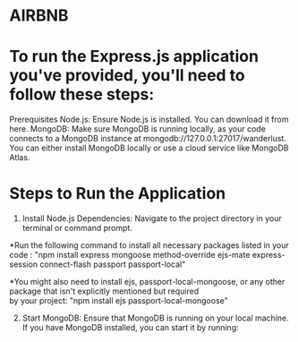# AIRBNB

# To run the Express.js application you've provided, you'll need to follow these steps:
Prerequisites
Node.js: Ensure Node.js is installed. You can download it from here.
MongoDB: Make sure MongoDB is running locally, as your code connects to a MongoDB instance at mongodb://127.0.0.1:27017/wanderlust. You can either install MongoDB locally or use a cloud service like MongoDB Atlas.

# Steps to Run the Application

1. Install Node.js Dependencies:
 Navigate to the project directory in your terminal or command prompt.

*Run the following command to install all necessary packages listed in your code :
"npm install express mongoose method-override ejs-mate express-session connect-flash passport passport-local"

*You might also need to install ejs, passport-local-mongoose, or any other package that isn't explicitly mentioned but required  
 by your project:
 "npm install ejs passport-local-mongoose"

2. Start MongoDB:
Ensure that MongoDB is running on your local machine. If you have MongoDB installed, you can start it by running: